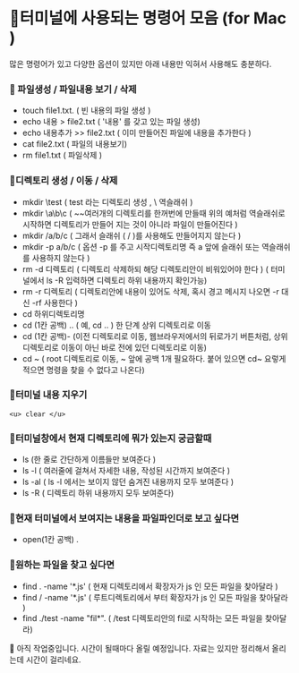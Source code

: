 # 🦖터미널에 사용되는 명령어 모음 (for Mac )
많은 명령어가 있고 다양한 옵션이 있지만 아래 내용만 익혀서 사용해도 충분하다.

### 🐍 파일생성 / 파일내용 보기 / 삭제 
- touch file1.txt. ( 빈 내용의 파일 생성 )
- echo 내용 > file2.txt ( '내용' 를 갖고 있는 파일 생성)
- echo 내용추가 >> file2.txt ( 이미 만들어진 파일에 내용을 추가한다 )
- cat  file2.txt ( 파일의 내용보기)
- rm file1.txt ( 파일삭제 )


### 🐳디렉토리 생성 / 이동 / 삭제 
- mkdir \test  ( test 라는 디렉토리 생성 ,  \ 역슬래쉬 ) 
- mkdir \a\b\c ( ~~여러개의 디렉토리를 한꺼번에 만들때 위의 예처럼 역슬래쉬로 시작하면 디렉토리가 만들어 지는 것이 아니라 파일이 만들어진다 </U> )
- mkdir /a/b/c ( 그래서  슬래쉬 ( / )를 사용해도 만들어지지 않는다 )
- mkdir -p a/b/c ( 옵션 -p 를 주고  시작디렉토리명 즉 a 앞에 슬래쉬 또는 역슬래쉬를 사용하지 않는다 )
- rm -d 디렉토리  ( 디렉토리 삭제하되 해당 디렉토리안이 비워있어야 한다 ) ( 터미널에서 ls -R 입력하면 디렉토리 하위 내용까지 확인가능)
- rm -r 디렉토리 ( 디렉토리안에 내용이 있어도 삭제, 혹시 경고 메시지 나오면 -r 대신 -rf  사용한다 )
- cd 하위디렉토리명 
- cd (1칸 공백) ..  ( 예, cd .. ) 한 단계 상위 디렉토리로 이동
- cd (1칸 공백)- (이전 디렉토리로 이동, 웹브라우저에서의 뒤로가기 버튼처럼, 상위디렉토리로 이동이 아닌 바로 전에 있던 디렉토리로 이동)
- cd ~ ( root 디렉토리로 이동, ~ 앞에 공백 1개 필요하다. 붙어 있으면 cd~ 요렇게 적으면 명령을 찾을 수 없다고 나온다)

### 🐡터미널 내용 지우기 
`<u> clear </u>`

### 🦕터미널창에서 현재 디렉토리에 뭐가 있는지 궁금할때 
- ls (한 줄로 간단하게 이름들만 보여준다 )
- ls -l ( 여러줄에 걸쳐서 자세한 내용, 작성된 시간까지 보여준다 )
- ls -al ( ls -l 에서는 보이지 않던 숨겨진 내용까지 모두 보여준다 )
- ls -R ( 디렉토리 하위 내용까지 모두 보여준다)

### 🐉현재 터미널에서 보여지는 내용을 파일파인더로 보고 싶다면 
- open(1칸 공백) . 

### 🦭원하는 파일을 찾고 싶다면 
- find . -name '*.js' ( 현재 디렉토리에서 확장자가 js 인 모든 파일을 찾아달라 )
- find / -name '*.js' ( 루트디렉토리에서 부터 확장자가 js 인 모든 파일을 찾아달라 )
- find  ./test -name "fil*". ( /test 디렉토리안의 fil로 시작하는 모든 파일을 찾아달라) 

🌈 아직 작업중입니다. 시간이 될때마다 올릴 예정입니다. 자료는 있지만 정리해서 올리는데 시간이 걸리네요. 
